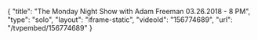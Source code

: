 {
    "title": "The Monday Night Show with Adam Freeman 03.26.2018 - 8 PM",
    "type": "solo",
    "layout": "iframe-static",
    "videoId": "156774689",
    "url": "\/tvpembed\/156774689"
}